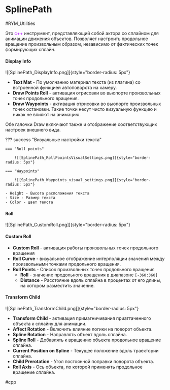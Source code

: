 # SplinePath

#RYM_Utilities

Это <span style=color:#ae00ff>c++</span> инструмент, представляющий собой актора со сплайном для анимации движения объектов. Позволяет настроить продольное вращение произвольным образом, независимо от фактических точек формирующих сплайн.

#### Display Info

![[SplinePath_DisplayInfo.png]]{style="border-radius: 5px"}

* **Text Mat** - По умолчанию материал текста (из плагина) со встроенной функцией автоповорота на камеру.
* **Draw Points Roll** - активация отрисовки во вьюпорте произвольных точек продольного вращения. 
* **Draw Waypoints** - активация отрисовки во вьюпорте произвольных точек остановки. Такие точки несут чисто визуальную функцию и никак не влияют на анимацию.

Обе галочки Draw включают также и отображение соответствующих настроек внешнего вида.

??? success "Визуальные настройки текста"

    === "Roll points"
    
        ![[SplinePath_RollPoointsVisualSettings.png]]{style="border-radius: 5px"}
    
    === "Waypoints"
    
        ![[SplinePath_Waypoints_visual_settings.png]]{style="border-radius: 5px"}
       
	- Height - Высота расположения текста
	- Size - Размер текста
	- Color - цвет текста

#### Roll

![[SplinePath_CustomRoll.png]]{style="border-radius: 5px"}

#### Custom Roll

* **Custom Roll** - активация работы произвольных точек продольного вращения
* **Roll Curve** - визуальное отображение интерполяции значений между произвольными точками продольного вращения.
* **Roll Points** - Список произвольных точек продольного вращения
	* **Roll** - значение продольного вращения в диапазоне `[-360:360]`
	* **Distance** - Расстояние вдоль сплайна в процентах от его длины, на котором разместить значение.

#### Transform Child

![[SplinePath_TransformChild.png]]{style="border-radius: 5px"}

* **Transform Child** - активация примагничивания приаттаченного объекта к сплайну для анимации.
* **Affect Rotation** - Включить влияние логики на поворот объекта.
* **Spline Rotation** - Направлять объект вдоль сплайна.
* **Spline Roll** - Добавлять к вращению объекта продольное вращение сплайна.
* **Current Position on Spline** - Текущее положение вдоль траектории сплайна.
* **Child Prerotation** - Угол постоянной поправки поворота объекта.
* **Roll Axis** - Ось объекта, по которой применять продольное вращение сплайна.

#cpp
